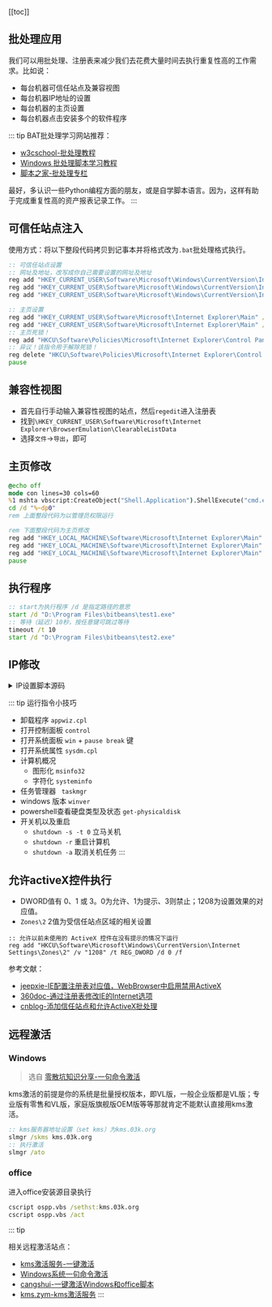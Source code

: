 [[toc]]

## 批处理应用

我们可以用批处理、注册表来减少我们去花费大量时间去执行重复性高的工作需求。比如说：

* 每台机器可信任站点及兼容视图
* 每台机器IP地址的设置
* 每台机器的主页设置
* 每台机器点击安装多个的软件程序


::: tip
BAT批处理学习网站推荐：
* [w3cschool-批处理教程](https://www.w3cschool.cn/dosmlxxsc1/wvqyr9.html)
* [Windows 批处理脚本学习教程](http://docs.30c.org/dosbat/index.html)
* [脚本之家-批处理专栏](https://www.jb51.net/list/list_106_1.htm)

最好，多认识一些Python编程方面的朋友，或是自学脚本语言。因为，这样有助于完成重复性高的资产报表记录工作。
:::

## 可信任站点注入

使用方式：将以下整段代码拷贝到记事本并将格式改为`.bat`批处理格式执行。

``` bat
:: 可信任站点设置
:: 网址及地址，改写成你自己需要设置的网址及地址
reg add "HKEY_CURRENT_USER\Software\Microsoft\Windows\CurrentVersion\Internet Settings\ZoneMap\Domains\baidu.com\www" /v http /t REG_DWORD /d 0x00000002 /f
reg add "HKEY_CURRENT_USER\Software\Microsoft\Windows\CurrentVersion\Internet Settings\ZoneMap\Domains\8.8.4.8" /v http /t REG_DWORD /d 0x00000002 /f
reg add "HKEY_CURRENT_USER\Software\Microsoft\Windows\CurrentVersion\Internet Settings\ZoneMap\Domains\test.com.cn" /v http /t REG_DWORD /d 0x00000002 /f

:: 主页设置
reg add "HKEY_CURRENT_USER\Software\Microsoft\Internet Explorer\Main" /v "Start Page" /t reg_sz /d www.google.com /f
reg add "HKEY_CURRENT_USER\Software\Microsoft\Internet Explorer\Main" /v "Default_Page_URL" /t reg_sz /d www.google.com /f
:: 主页死锁！
reg add "HKCU\Software\Policies\Microsoft\Internet Explorer\Control Panel" /v HomePage /d 1 /f >nul
:: 异议！该指令用于解除死锁！
reg delete "HKCU\Software\Policies\Microsoft\Internet Explorer\Control Panel" /v HomePage /f
pause
```

## 兼容性视图

* 首先自行手动输入兼容性视图的站点，然后`regedit`进入注册表
* 找到`\HKEY_CURRENT_USER\Software\Microsoft\Internet Explorer\BrowserEmulation\ClearableListData`
* 选择`文件`->`导出`，即可

## 主页修改

``` bat
@echo off
mode con lines=30 cols=60
%1 mshta vbscript:CreateObject("Shell.Application").ShellExecute("cmd.exe","/c %~s0 ::","","runas",1)(window.close)&&exit
cd /d "%~dp0"
rem 上面整段代码为以管理员权限运行

rem 下面整段代码为主页修改
reg add "HKEY_LOCAL_MACHINE\Software\Microsoft\Internet Explorer\Main" /v "Start Page" /t reg_sz /d "www.google.com" /f
reg add "HKEY_LOCAL_MACHINE\Software\Microsoft\Internet Explorer\Main" /v "Default_Page_URL" /t reg_sz /d "www.google.com" /f
reg add "HKEY_LOCAL_MACHINE\Software\Microsoft\Internet Explorer\Main" /v "First Home Page" /t reg_sz /d "www.google.com" /f
pause
```

## 执行程序

```bat
:: start为执行程序 /d 是指定路径的意思
start /d "D:\Program Files\bitbeans\test1.exe"
:: 等待（延迟）10秒，按任意键可跳过等待
timeout /t 10
start /d "D:\Program Files\bitbeans\test2.exe"
```
## IP修改

<details><summary>IP设置脚本源码</summary>

``` bat
@echo off
mode con lines=30 cols=60
%1 mshta vbscript:CreateObject("Shell.Application").ShellExecute("cmd.exe","/c %~s0 ::","","runas",1)(window.close)&&exit
cd /d "%~dp0"
rem 以管理员权限运行，下面可以写你的bat代码了

rem //设置变量 BG为办公缩写，SC为生产网缩写
:: 脚本IP是随意设置的，如需使用请根据公司环境自行修改
set NAME="以太网"
rem //以下属性值可以根据需要更改
set ADDR_BG=10.1.2.3
set MASK=255.255.255.0
set GATEWAY_BG=10.1.2.1
set DNS_BG_1=10.1.2.99
set DNS_BG_2=10.1.2.100

set ADDR_SC=172.16.1.3
set GATEWAY_SC=172.16.1.1
set DNS_SC_1=172.16.1.99
set DNS_SC_2=172.16.1.100

rem //以上属性依次为IP地址、子网掩码、网关、首选DNS、备用DNS

echo 当前可用操作有：
echo 1 设置为默认办公网IP
echo 2 设置为默认生产网IP
echo 3 手动填写办公网IP
echo 4 手动填写生产网IP
echo 5 退出
echo 请选择后回车：
set /p operate=
if %operate%==1 goto 1
if %operate%==2 goto 2
if %operate%==3 goto 3
if %operate%==4 goto 4
if %operate%==5 goto 5


:1
echo 正在设置默认办公网IP，请稍等...
rem //可以根据你的需要更改 
echo IP地址 = %ADDR_BG%
echo 掩码 = %MASK%
echo 网关 = %GATEWAY_BG%
netsh interface ipv4 set address %NAME% static %ADDR_BG% %MASK% %GATEWAY_BG% 
echo 首选DNS = %DNS_BG_1% 
netsh interface ipv4 set dns %NAME% static %DNS_BG_1%
echo 备用DNS = %DNS_BG_2% 
if "%DNS_BG_2%"=="" (echo DNS_BG_2为空) else (netsh interface ipv4 add dns %NAME% %DNS_BG_2%) 
echo 默认办公网IP已设置！
pause
goto 5

:2
echo 正在设置默认生产网IP，请稍等...
rem //可以根据你的需要更改 
echo IP地址 = %ADDR_SC%
echo 掩码 = %MASK%
echo 网关 = %GATEWAY_SC%
netsh interface ipv4 set address %NAME% static %ADDR_SC% %MASK% %GATEWAY_SC% 
echo 首选DNS = %DNS_SC_1% 
netsh interface ipv4 set dns %NAME% static %DNS_SC_1%
echo 备用DNS = %DNS_SC_2% 
if "%DNS_SC_2%"=="" (echo DNS_SC_2为空) else (netsh interface ipv4 add dns %NAME% %DNS_SC_2%) 
echo 默认生产网IP已设置！
pause
goto 5


:3
echo 正在进行设置办公网IP，请稍等...
rem //可以根据你的需要更改 

set /p ADDR_BG=开始IP:
echo IP地址 = %ADDR_BG%
echo 掩码 = %MASK%
set /p  GATEWAY_BG=网关:
echo 网关 = %GATEWAY_BG%
netsh interface ipv4 set address %NAME% static %ADDR_BG% %MASK% %GATEWAY_BG% 
echo 首选DNS = %DNS_BG_1% 
netsh interface ipv4 set dns %NAME% static %DNS_BG_1%
echo 备用DNS = %DNS_BG_2% 
if "%DNS_BG_2%"=="" (echo DNS2为空) else (netsh interface ipv4 add dns %NAME% %DNS_BG_2%) 
echo 手动办公网IP已设置！
pause
goto 5

:4
echo 正在设置生产网IP，请稍等...
rem //可以根据你的需要更改 

set /p ADDR_SC=开始IP:
echo IP地址 = %ADDR_SC%
echo 掩码 = %MASK%
set /p GATEWAY_SC=网关:
echo 网关 = %GATEWAY_SC%
netsh interface ipv4 set address %NAME% static %ADDR_SC% %MASK% %GATEWAY_SC% 
echo 首选DNS = %DNS_SC_1% 
netsh interface ipv4 set dns %NAME% static %DNS_SC_1%
echo 备用DNS = %DNS_SC_2% 
if "%DNS_SC_2%"=="" (echo DNS2为空) else (netsh interface ipv4 add dns %NAME% %DNS_SC_2%) 
echo 手动生产网IP已设置！
pause
goto 5

:4
exit
```
</details>

::: tip
运行指令小技巧

* 卸载程序 `appwiz.cpl`
* 打开控制面板 `control`
* 打开系统面板 `win` + `pause break` 键
* 打开系统属性 `sysdm.cpl`
* 计算机概况
    * 图形化 `msinfo32`
    * 字符化 `systeminfo`
* 任务管理器 ` taskmgr`
* windows 版本 `winver`
* powershell查看硬盘类型及状态 `get-physicaldisk`
* 开关机以及重启
    * `shutdown -s -t 0` 立马关机
    * `shutdown -r` 重启计算机
    * `shutdown -a` 取消关机任务
:::


## 允许activeX控件执行

* DWORD值有 0、1 或 3。0为允许、1为提示、3则禁止；1208为设置效果的对应值。
* `Zones\2` 2值为受信任站点区域的相关设置

```
:: 允许以前未使用的 ActiveX 控件在没有提示的情况下运行 
reg add "HKCU\Software\Microsoft\Windows\CurrentVersion\Internet Settings\Zones\2" /v "1208" /t REG_DWORD /d 0 /f
```

参考文献：

* [jeepxie-IE配置注册表对应值，WebBrowser中启用禁用ActiveX](http://www.jeepxie.net/article/343236.html)
* [360doc-通过注册表修改IE的Internet选项](http://www.360doc.com/document/18/0702/16/25799332_767124976.shtml)
* [cnblog-添加信任站点和允许ActiveX批处理](https://www.cnblogs.com/linyijia/p/3680468.html)




## 远程激活

### Windows

> 选自 [零散坑知识分享-一句命令激活](https://03k.org/kms.html)

kms激活的前提是你的系统是批量授权版本，即VL版，一般企业版都是VL版；专业版有零售和VL版，家庭版旗舰版OEM版等等那就肯定不能默认直接用kms激活。

``` bat
:: kms服务器地址设置（set kms）为kms.03k.org
slmgr /skms kms.03k.org
:: 执行激活
slmgr /ato
```

### office

进入office安装源目录执行 

``` bat
cscript ospp.vbs /sethst:kms.03k.org
cscript ospp.vbs /act
```

::: tip

相关远程激活站点：
* [kms激活服务-一键激活](https://kms.library.hk/)
* [Windows系统一句命令激活](https://v0v.bid/)
* [cangshui-一键激活Windows和office脚本](https://kms.cangshui.net/)
* [kms.zym-kms激活服务](http://kms.zym.com/)
:::